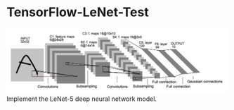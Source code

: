 # TensorFlow-LeNet-Test
![LeNet-5 Architecture](lenet.png)
Implement the LeNet-5 deep neural network model.
